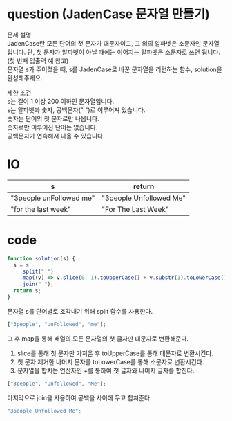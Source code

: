 # question (JadenCase 문자열 만들기)

문제 설명  
JadenCase란 모든 단어의 첫 문자가 대문자이고, 그 외의 알파벳은 소문자인 문자열입니다. 단, 첫 문자가 알파벳이 아닐 때에는 이어지는 알파벳은 소문자로 쓰면 됩니다. (첫 번째 입출력 예 참고)  
문자열 s가 주어졌을 때, s를 JadenCase로 바꾼 문자열을 리턴하는 함수, solution을 완성해주세요.

제한 조건  
s는 길이 1 이상 200 이하인 문자열입니다.  
s는 알파벳과 숫자, 공백문자(" ")로 이루어져 있습니다.  
숫자는 단어의 첫 문자로만 나옵니다.  
숫자로만 이루어진 단어는 없습니다.  
공백문자가 연속해서 나올 수 있습니다.

# IO

| s                       | return                  |
| ----------------------- | ----------------------- |
| "3people unFollowed me" | "3people Unfollowed Me" |
| "for the last week"     | "For The Last Week"     |

# code

```js
function solution(s) {
  s = s
    .split(" ")
    .map((v) => v.slice(0, 1).toUpperCase() + v.substr(1).toLowerCase())
    .join(" ");
  return s;
}
```

문자열 s를 단어별로 조각내기 위해 split 함수를 사용한다.

```js
["3people", "unFollowed", "me"];
```

그 후 map을 통해 배열의 모든 문자열의 첫 글자만 대문자로 변환해준다.

1.  slice를 통해 첫 문자만 가져온 후 toUpperCase를 통해 대문자로 변환시킨다.
2.  첫 문자 제거한 나머지 문자를 toLowerCase를 통해 소문자로 변환시킨다.
3.  문자열을 합치는 연산자인 +를 통하여 첫 글자와 나머지 글자를 합친다.

```js
["3people", "Unfollowed", "Me"];
```

마지막으로 join을 사용하여 공백을 사이에 두고 합쳐준다.

```js
"3people Unfollowed Me";
```
